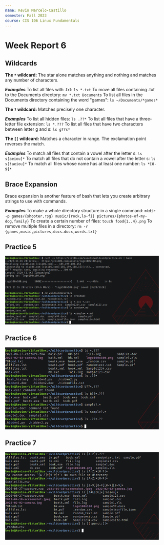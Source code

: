 ```yaml
---
name: Kevin Marcelo-Castillo
semester: Fall 2023
course: CIS 106 Linux Fundamentals
---
```


# Week Report 6

## Wildcards
**The `*` wildcard:** The star alone matches anything and nothing and matches any number of characters. 

***Examples*** 
To list all files with .txt: `ls *.txt`
To move all files containing .txt to the Documents directory: `mv *.txt Documents`
To list all files in the Documents directory containing the word "games": `ls ~/Documents/*games*`

**The `?` wildcard:** Matches precisely one character.

***Examples***
To list all hidden files: `ls .??*`
To list all files that have a three-letter file extension: `ls *.???`
To list all files that have two characters between letter g and s: `ls g??s* `

**The `[]` wildcard:** Matches a character in range. The exclamation point reverses the match.

***Examples***
To match all files that contain a vowel after the letter s: `ls s[aeiou]*`
To match all files that do not contain a vowel after the letter s: `ls s[!aeiou]*`
To match all files whose name has at least one number: `ls *[0-9]*`

## Brace Expansion
Brace expansion is another feature of bash that lets you create arbitrary strings to use with commands.

***Examples***
To make a whole directory structure in a single command: `mkdir -p games/{shooter,rpg} music/{rock,lo-fi} pictures/{photos-of-my-dog,family}`
To create a certain number of files: `touch food{1..4}.png`
To remove multiple files in a directory: `rm -r {games,music,pictures,docs.docx,words.txt}`
## Practice 5
![p5](practice5.png)

## Practice 6
![p6](practice6.png)

## Practice 7
![p7](practice7.png)
